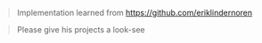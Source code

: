 > Implementation learned from https://github.com/eriklindernoren

> Please give his projects a look-see